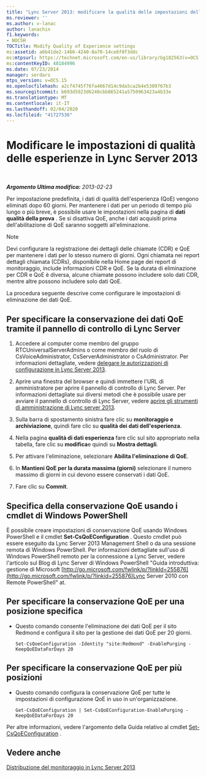 ```yaml
---
title: "Lync Server 2013: modificare la qualità delle impostazioni dell'esperienza"
ms.reviewer: ''
ms.author: v-lanac
author: lanachin
f1.keywords:
- NOCSH
TOCTitle: Modify Quality of Experience settings
ms:assetid: a6b41de2-1466-4240-8a70-14ce6f0f3ddc
ms:mtpsurl: https://technet.microsoft.com/en-us/library/Gg182563(v=OCS.15)
ms:contentKeyID: 48184996
ms.date: 07/23/2014
manager: serdars
mtps_version: v=OCS.15
ms.openlocfilehash: a2cf4745f76fa4667d14c9da5ca2b4e5309767b3
ms.sourcegitcommit: b693d5923d6240cbb865241a5750963423a4b33e
ms.translationtype: MT
ms.contentlocale: it-IT
ms.lasthandoff: 02/04/2020
ms.locfileid: "41727536"
---
```

<div data-xmlns="http://www.w3.org/1999/xhtml">

<div class="topic" data-xmlns="http://www.w3.org/1999/xhtml" data-msxsl="urn:schemas-microsoft-com:xslt" data-cs="http://msdn.microsoft.com/en-us/">

<div data-asp="http://msdn2.microsoft.com/asp">

# <a name="modify-quality-of-experience-settings-in-lync-server-2013"></a>Modificare le impostazioni di qualità delle esperienze in Lync Server 2013

</div>

<div id="mainSection">

<div id="mainBody">

<span> </span>

_**Argomento Ultima modifica:** 2013-02-23_

Per impostazione predefinita, i dati di qualità dell'esperienza (QoE) vengono eliminati dopo 60 giorni. Per mantenere i dati per un periodo di tempo più lungo o più breve, è possibile usare le impostazioni nella pagina di **dati qualità della prova** . Se si disattiva QoE, anche i dati acquisiti prima dell'abilitazione di QoE saranno soggetti all'eliminazione.

<div>


> [!NOTE]  
> Devi configurare la registrazione dei dettagli delle chiamate (CDR) e QoE per mantenere i dati per lo stesso numero di giorni. Ogni chiamata nei report dettagli chiamata (CDRs), disponibile nella Home page dei report di monitoraggio, include informazioni CDR e QoE. Se la durata di eliminazione per CDR e QoE è diversa, alcune chiamate possono includere solo dati CDR, mentre altre possono includere solo dati QoE.



</div>

La procedura seguente descrive come configurare le impostazioni di eliminazione dei dati QoE.

<div>

## <a name="to-specify-retention-of-qoe-data-by-using-lync-server-control-panel"></a>Per specificare la conservazione dei dati QoE tramite il pannello di controllo di Lync Server

1.  Accedere al computer come membro del gruppo RTCUniversalServerAdmins o come membro del ruolo di CsVoiceAdministrator, CsServerAdministrator o CsAdministrator. Per informazioni dettagliate, vedere [delegare le autorizzazioni di configurazione in Lync Server 2013](lync-server-2013-delegate-setup-permissions.md).

2.  Aprire una finestra del browser e quindi immettere l'URL di amministratore per aprire il pannello di controllo di Lync Server. Per informazioni dettagliate sui diversi metodi che è possibile usare per avviare il pannello di controllo di Lync Server, vedere [aprire gli strumenti di amministrazione di Lync server 2013](lync-server-2013-open-lync-server-administrative-tools.md).

3.  Sulla barra di spostamento sinistra fare clic su **monitoraggio e archiviazione**, quindi fare clic su **qualità dei dati dell'esperienza**.

4.  Nella pagina **qualità di dati esperienza** fare clic sul sito appropriato nella tabella, fare clic su **modifica**e quindi su **Mostra dettagli**.

5.  Per attivare l'eliminazione, selezionare **Abilita l'eliminazione di QoE**.

6.  In **Mantieni QoE per la durata massima (giorni)** selezionare il numero massimo di giorni in cui devono essere conservati i dati QoE.

7.  Fare clic su **Commit**.

</div>

<div>

## <a name="specifying-qoe-retention-by-using-windows-powershell-cmdlets"></a>Specifica della conservazione QoE usando i cmdlet di Windows PowerShell

È possibile creare impostazioni di conservazione QoE usando Windows PowerShell e il cmdlet **Set-CsQoEConfiguration** . Questo cmdlet può essere eseguito da Lync Server 2013 Management Shell o da una sessione remota di Windows PowerShell. Per informazioni dettagliate sull'uso di Windows PowerShell remoto per la connessione a Lync Server, vedere l'articolo sul Blog di Lync Server di Windows PowerShell "Guida introduttiva: gestione di Microsoft [http://go.microsoft.com/fwlink/p/?linkId=255876](http://go.microsoft.com/fwlink/p/?linkid=255876)Lync Server 2010 con Remote PowerShell" at.

<div>

## <a name="to-specify-qoe-retention-for-a-specific-location"></a>Per specificare la conservazione QoE per una posizione specifica

  - Questo comando consente l'eliminazione dei dati QoE per il sito Redmond e configura il sito per la gestione dei dati QoE per 20 giorni.
    
        Set-CsQoeConfiguration -Identity "site:Redmond" -EnablePurging -KeepQoEDataForDays 20

</div>

<div>

## <a name="to-specify-qoe-retention-for-multiple-locations"></a>Per specificare la conservazione QoE per più posizioni

  - Questo comando configura la conservazione QoE per tutte le impostazioni di configurazione QoE in uso in un'organizzazione.
    
        Get-CsQoEConfiguration | Set-CsQoEConfiguration-EnablePurging -KeepQoEDataForDays 20 

</div>

Per altre informazioni, vedere l'argomento della Guida relativo al cmdlet [Set-CsQoEConfiguration](https://docs.microsoft.com/powershell/module/skype/Set-CsQoEConfiguration) .

</div>

<div>

## <a name="see-also"></a>Vedere anche


[Distribuzione del monitoraggio in Lync Server 2013](lync-server-2013-deploying-monitoring.md)  
  

</div>

</div>

<span> </span>

</div>

</div>

</div>

